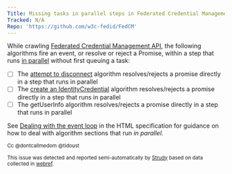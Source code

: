 ```yaml
---
Title: Missing tasks in parallel steps in Federated Credential Management API
Tracked: N/A
Repo: 'https://github.com/w3c-fedid/FedCM'
---
```


While crawling [Federated Credential Management API](https://w3c-fedid.github.io/FedCM/), the following algorithms fire an event, or resolve or reject a Promise, within a step that runs [in parallel](https://html.spec.whatwg.org/multipage/infrastructure.html#in-parallel) without first queuing a task:
* [ ] The [attempt to disconnect](https://w3c-fedid.github.io/FedCM/#attempt-to-disconnect) algorithm resolves/rejects a promise directly in a step that runs in parallel
* [ ] The [create an IdentityCredential](https://w3c-fedid.github.io/FedCM/#create-an-identitycredential) algorithm resolves/rejects a promise directly in a step that runs in parallel
* [ ] The getUserInfo algorithm resolves/rejects a promise directly in a step that runs in parallel

See [Dealing with the event loop](https://html.spec.whatwg.org/multipage/webappapis.html#event-loop-for-spec-authors) in the HTML specification for guidance on how to deal with algorithm sections that run *in parallel*.

<sub>Cc @dontcallmedom @tidoust</sub>

<sub>This issue was detected and reported semi-automatically by [Strudy](https://github.com/w3c/strudy/) based on data collected in [webref](https://github.com/w3c/webref/).</sub>
